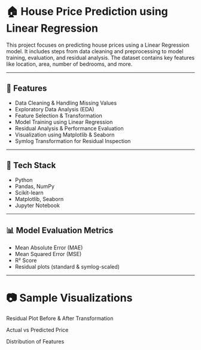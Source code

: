 # 🏠 House Price Prediction using Linear Regression

This project focuses on predicting house prices using a Linear Regression model. It includes steps from data cleaning and preprocessing to model training, evaluation, and residual analysis. The dataset contains key features like location, area, number of bedrooms, and more.

---

## 📌 Features

- Data Cleaning & Handling Missing Values  
- Exploratory Data Analysis (EDA)  
- Feature Selection & Transformation  
- Model Training using Linear Regression  
- Residual Analysis & Performance Evaluation  
- Visualization using Matplotlib & Seaborn  
- Symlog Transformation for Residual Inspection

---

## 🚀 Tech Stack

- Python  
- Pandas, NumPy  
- Scikit-learn  
- Matplotlib, Seaborn  
- Jupyter Notebook

---

## 📊 Model Evaluation Metrics

- Mean Absolute Error (MAE)  
- Mean Squared Error (MSE)  
- R² Score  
- Residual plots (standard & symlog-scaled)

---

# 📷 Sample Visualizations

Residual Plot Before & After Transformation

Actual vs Predicted Price

Distribution of Features

